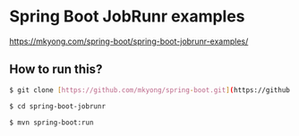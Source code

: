 # Spring Boot JobRunr examples

https://mkyong.com/spring-boot/spring-boot-jobrunr-examples/

## How to run this?
```bash
$ git clone [https://github.com/mkyong/spring-boot.git](https://github.com/mkyong/spring-boot.git)

$ cd spring-boot-jobrunr

$ mvn spring-boot:run
```
